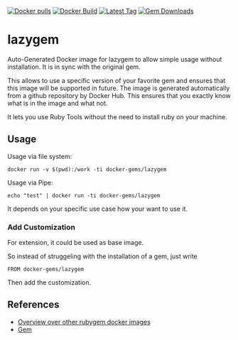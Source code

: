 [![Docker pulls](https://img.shields.io/docker/pulls/rubygem/lazygem.svg)](https://hub.docker.com/r/rubygem/lazygem/)
[![Docker Build](https://img.shields.io/docker/automated/rubygem/lazygem.svg)](https://hub.docker.com/r/rubygem/lazygem/)
[![Latest Tag](https://img.shields.io/github/tag/docker-rubygem/lazygem.svg)](https://hub.docker.com/r/rubygem/lazygem/)
[![Gem Downloads](https://img.shields.io/gem/dt/lazygem.svg)](https://rubygems.org/gems/lazygem/)
# lazygem

Auto-Generated Docker image for lazygem to allow simple usage without installation.
It is in sync with the original gem.

This allows to use a specific version of your favorite gem and ensures that this image will be supported in future.
The image is generated automatically from a github repository by Docker Hub.
This ensures that you exactly know what is in the image and what not.

It lets you use Ruby Tools without the need to install ruby on your machine.

## Usage

Usage via file system:

`docker run -v $(pwd):/work -ti docker-gems/lazygem`

Usage via Pipe:

`echo "test" | docker run -ti docker-gems/lazygem`

It depends on your specific use case how your want to use it.

### Add Customization

For extension, it could be used as base image.

So instead of struggeling with the installation of a gem, just write

`FROM docker-gems/lazygem`

Then add the customization.

## References

 - [Overview over other rubygem docker images](https://github.com/thinkbot/docker-rubygem)
 - [Gem](https://rubygems.org/gems/lazygem/)
